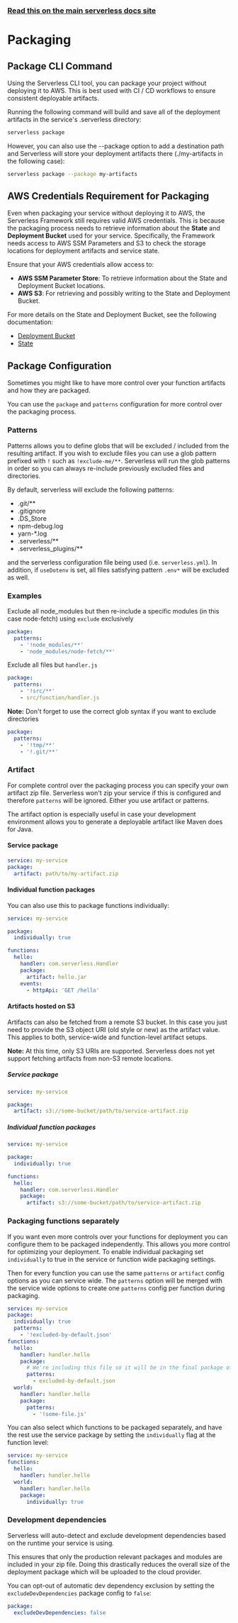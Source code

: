 <!--
title: Serverless Framework - Packaging
description: How the Serverless Framework packages your AWS Lambda functions and other available options
short_title: Packaging
keywords:
  ['Serverless Framework', 'AWS Lambda', 'Packaging', 'Lambda functions', 'AWS']
-->

<!-- DOCS-SITE-LINK:START automatically generated  -->

### [Read this on the main serverless docs site](https://www.serverless.com/framework/docs/providers/aws/guide/packaging)

<!-- DOCS-SITE-LINK:END -->

# Packaging

## Package CLI Command

Using the Serverless CLI tool, you can package your project without deploying it to AWS. This is best used with CI / CD workflows to ensure consistent deployable artifacts.

Running the following command will build and save all of the deployment artifacts in the service's .serverless directory:

```bash
serverless package
```

However, you can also use the --package option to add a destination path and Serverless will store your deployment artifacts there (./my-artifacts in the following case):

```bash
serverless package --package my-artifacts
```

## AWS Credentials Requirement for Packaging

Even when packaging your service without deploying it to AWS, the Serverless Framework still requires valid AWS credentials.
This is because the packaging process needs to retrieve information about the **State** and **Deployment Bucket** used for your service.
Specifically, the Framework needs access to AWS SSM Parameters and S3 to check the storage locations for deployment artifacts and service state.

Ensure that your AWS credentials allow access to:

- **AWS SSM Parameter Store**: To retrieve information about the State and Deployment Bucket locations.
- **AWS S3**: For retrieving and possibly writing to the State and Deployment Bucket.

For more details on the State and Deployment Bucket, see the following documentation:
- [Deployment Bucket](../../../guides/deployment-bucket)
- [State](../../../guides/state)

## Package Configuration

Sometimes you might like to have more control over your function artifacts and how they are packaged.

You can use the `package` and `patterns` configuration for more control over the packaging process.

### Patterns

Patterns allows you to define globs that will be excluded / included from the resulting artifact. If you wish to exclude files you can use a glob pattern prefixed with `!` such as `!exclude-me/**`.
Serverless will run the glob patterns in order so you can always re-include previously excluded files and directories.

By default, serverless will exclude the following patterns:

- .git/\*\*
- .gitignore
- .DS_Store
- npm-debug.log
- yarn-\*.log
- .serverless/\*\*
- .serverless_plugins/\*\*

and the serverless configuration file being used (i.e. `serverless.yml`). In addition, if `useDotenv` is set, all files satisfying pattern `.env*` will be excluded as well.

### Examples

Exclude all node_modules but then re-include a specific modules (in this case node-fetch) using `exclude` exclusively

```yml
package:
  patterns:
    - '!node_modules/**'
    - 'node_modules/node-fetch/**'
```

Exclude all files but `handler.js`

```yml
package:
  patterns:
    - '!src/**'
    - src/function/handler.js
```

**Note:** Don't forget to use the correct glob syntax if you want to exclude directories

```yml
package:
  patterns:
    - '!tmp/**'
    - '!.git/**'
```

### Artifact

For complete control over the packaging process you can specify your own artifact zip file.
Serverless won't zip your service if this is configured and therefore `patterns` will be ignored. Either you use artifact or patterns.

The artifact option is especially useful in case your development environment allows you to generate a deployable artifact like Maven does for Java.

#### Service package

```yml
service: my-service
package:
  artifact: path/to/my-artifact.zip
```

#### Individual function packages

You can also use this to package functions individually:

```yml
service: my-service

package:
  individually: true

functions:
  hello:
    handler: com.serverless.Handler
    package:
      artifact: hello.jar
    events:
      - httpApi: 'GET /hello'
```

#### Artifacts hosted on S3

Artifacts can also be fetched from a remote S3 bucket. In this case you just need to provide the S3 object URI (old style or new) as the artifact value. This applies to both, service-wide and function-level artifact setups.

**Note:** At this time, only S3 URIs are supported. Serverless does not yet support fetching artifacts from non-S3 remote locations.

##### Service package

```yml
service: my-service

package:
  artifact: s3://some-bucket/path/to/service-artifact.zip
```

##### Individual function packages

```yml
service: my-service

package:
  individually: true

functions:
  hello:
    handler: com.serverless.Handler
    package:
      artifact: s3://some-bucket/path/to/service-artifact.zip
```

### Packaging functions separately

If you want even more controls over your functions for deployment you can configure them to be packaged independently. This allows you more control for optimizing your deployment. To enable individual packaging set `individually` to true in the service or function wide packaging settings.

Then for every function you can use the same `patterns` or `artifact` config options as you can service wide. The `patterns` option will be merged with the service wide options to create one `patterns` config per function during packaging.

```yml
service: my-service
package:
  individually: true
  patterns:
    - '!excluded-by-default.json'
functions:
  hello:
    handler: handler.hello
    package:
      # We're including this file so it will be in the final package of this function only
      patterns:
        - excluded-by-default.json
  world:
    handler: handler.hello
    package:
      patterns:
        - '!some-file.js'
```

You can also select which functions to be packaged separately, and have the rest use the service package by setting the `individually` flag at the function level:

```yml
service: my-service
functions:
  hello:
    handler: handler.hello
  world:
    handler: handler.hello
    package:
      individually: true
```

### Development dependencies

Serverless will auto-detect and exclude development dependencies based on the runtime your service is using.

This ensures that only the production relevant packages and modules are included in your zip file. Doing this drastically reduces the overall size of the deployment package which will be uploaded to the cloud provider.

You can opt-out of automatic dev dependency exclusion by setting the `excludeDevDependencies` package config to `false`:

```yml
package:
  excludeDevDependencies: false
```
